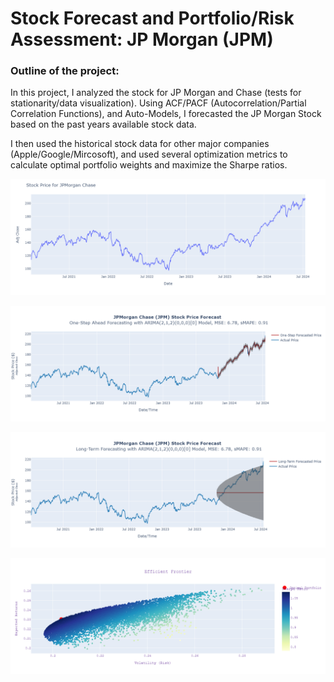 # Stock Forecast and Portfolio/Risk Assessment: JP Morgan (JPM)

### Outline of the project:
In this project, I analyzed the stock for JP Morgan and Chase (tests for stationarity/data visualization). 
Using ACF/PACF (Autocorrelation/Partial Correlation Functions), and Auto-Models, I forecasted the JP Morgan Stock based on the past years available stock data.

I then used the historical stock data for other major companies (Apple/Google/Mircosoft), and used several optimization metrics to calculate optimal portfolio weights and maximize the Sharpe ratios.

![](/assets/stockprices.png)

![](/assets/arimaplot.png)

![](/assets/longtermplot.png)

![](/assets/frontier.png)

